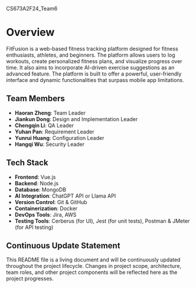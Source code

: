 CS673A2F24_Team6

# Overview

FitFusion is a web-based fitness tracking platform  designed for fitness enthusiasts, athletes, and beginners. The platform  allows users to log workouts, create personalized fitness plans, and  visualize progress over time. It also aims to incorporate AI-driven  exercise suggestions as an advanced feature. The platform is built to  offer a powerful, user-friendly interface and dynamic functionalities  that surpass mobile app limitations.

## Team Members

- **Haoran Zheng**: Team Leader
- **Jiankun Dong**: Design and Implementation Leader
- **Chengqin Li**: QA Leader
- **Yuhan Pan**: Requirement Leader
- **Yunrui Huang**: Configuration Leader
- **Hangqi Wu**: Security Leader

## Tech Stack

- **Frontend**: Vue.js
- **Backend**: Node.js
- **Database**: MongoDB
- **AI Integration**: ChatGPT API or Llama API
- **Version Control**: Git & GitHub
- **Containerization**: Docker
- **DevOps Tools**: Jira, AWS
- **Testing Tools**: Cerberus (for UI), Jest (for unit tests), Postman & JMeter (for API testing)

## Continuous Update Statement

This README file is a living document and will be continuously updated  throughout the project lifecycle. Changes in project scope,  architecture, team roles, and other project components will be reflected here as the project progresses.
